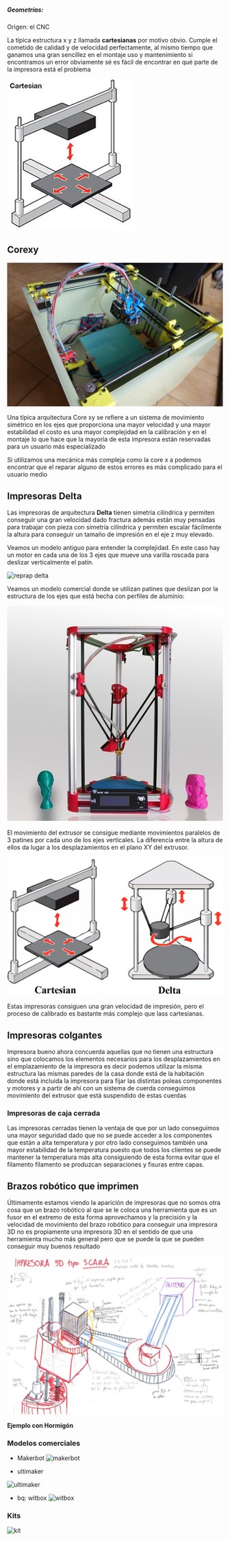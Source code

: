 ##### Geometrías:

Origen: el CNC


La típica estructura x y z llamada **cartesianas** por motivo obvio. Cumple el cometido de calidad y de velocidad perfectamente, al mismo tiempo que ganamos una gran sencillez en el montaje uso y mantenimiento si encontramos un error obviamente sé es fácil de encontrar en qué parte de la impresora está el problema

![i3](./images/cartesianas.png)

## Corexy
![corexy](./images/smartrapcore-02.jpg)

Una típica arquitectura Core xy se refiere a un sistema de movimiento simétrico en los ejes que proporciona una mayor velocidad y una mayor estabilidad el costo es una mayor complejidad en la calibración y en el montaje lo que hace que la mayoría de esta impresora están reservadas para un usuario más especializado




Si utilizamos una mecánica más compleja como la core x a podemos encontrar que el reparar alguno de estos errores es más complicado para el usuario medio


## Impresoras Delta

Las impresoras de arquitectura  **Delta** tienen simetría cilíndrica y permiten conseguir una gran velocidad dado fractura además están muy pensadas para trabajar con pieza con simetría cilíndrica y permiten escalar fácilmente la altura para conseguir un tamaño de impresión en el eje z muy elevado. 

Veamos un modelo antiguo para entender la complejidad. En este caso hay un motor en cada una de los 3 ejes que mueve una varilla roscada para deslizar verticalmente el patín.

![reprap delta](http://jeromeabel.net/files/ressources/democratie-industrielle/bonus-images/fab/delta-robot-reprap-helium-frog.jpg)

Veamos un modelo comercial donde se utilizan patines que deslizan por la estructura de los ejes que está hecha con perfiles de aluminio:


![Modelo comercial](./images/he3d-dlt-180-assembled-1.jpg)

El movimiento del extrusor se consigue mediante movimientos paralelos de 3 patines por cada uno de los ejes verticales. La diferencia entre la altura de ellos da lugar a los desplazamientos en el plano XY del extrusor.

![Comparación delta vs cartesiana](./images/3ddelta.jpg)

Estas impresoras consiguen una gran velocidad de impresión, pero el proceso de calibrado es bastante más complejo que lass cartesianas.

## Impresoras colgantes

Impresora bueno ahora concuerda aquellas que no tienen una estructura sino que colocamos los elementos necesarios para los desplazamientos en el emplazamiento de la impresora es decir podemos utilizar la misma estructura las mismas paredes de la casa donde está de la habitación donde está incluida la impresora para fijar las distintas poleas componentes y motores y a partir de ahí con un sistema de cuerda conseguimos movimiento del extrusor que está suspendido de estas cuerdas

### Impresoras de caja cerrada

Las impresoras cerradas tienen la ventaja de que por un lado conseguimos una mayor seguridad dado que no se puede acceder a los componentes que están a alta temperatura y por otro lado conseguimos también una mayor estabilidad de la temperatura puesto que todos los clientes se puede mantener la temperatura más alta consiguiendo de esta forma evitar que el filamento filamento se produzcan separaciones y fisuras entre capas.


## Brazos robótico que imprimen


Últimamente estamos viendo la aparición de impresoras que no somos otra cosa que un brazo robótico al que se le coloca una herramienta que es un fusor en el extremo de esta forma aprovechamos y la precisión y la velocidad de movimiento del brazo robótico para conseguir una impresora 3D no es propiamente una impresora 3D en el sentido de que una herramienta mucho más general pero que se puede la que se pueden conseguir muy buenos resultado

![10](./images/scara.jpg)

**Ejemplo con Hormigón**


### Modelos comerciales

* Makerbot
 ![makerbot](http://store.makerbot.com/mb-images/store/global/international.jpg)

* ultimaker

![ultimaker](https://i.ytimg.com/vi/Sz77Tq9xzpM/maxresdefault.jpg)

* bq: witbox
![witbox](http://www.imprimalia3d.com/sites/default/files/Witbox_3D-printer-yellow-iGo3D.jpg)

### Kits

![kit](http://www.moebyus.com/images/stories/virtuemart/product/img_3948.jpg)

